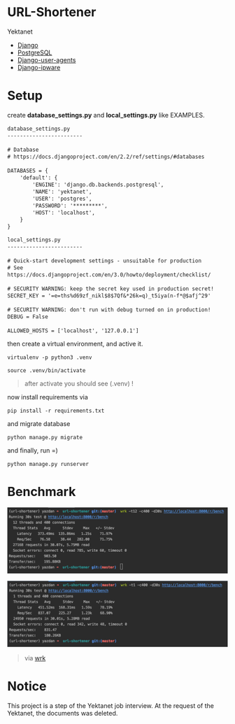 # URL-Shortener
Yektanet

- [Django](https://github.com/django/django)
- [PostgreSQL](https://www.postgresql.org)
- [Django-user-agents](https://github.com/selwin/django-user_agents)
- [Django-ipware](https://github.com/un33k/django-ipware)

# Setup
create **database_settings.py** and **local_settings.py** like EXAMPLES.

````
database_settings.py
------------------------

# Database
# https://docs.djangoproject.com/en/2.2/ref/settings/#databases

DATABASES = {
    'default': {
        'ENGINE': 'django.db.backends.postgresql',
        'NAME': 'yektanet',
        'USER': 'postgres',
        'PASSWORD': '*********',
        'HOST': 'localhost',
    }
}

````

````
local_settings.py
------------------------

# Quick-start development settings - unsuitable for production
# See https://docs.djangoproject.com/en/3.0/howto/deployment/checklist/

# SECURITY WARNING: keep the secret key used in production secret!
SECRET_KEY = '=e=ths%d69zf_nikl$8$7Qf&*26k=q)_t5iya(n-f*@$afj^29'

# SECURITY WARNING: don't run with debug turned on in production!
DEBUG = False

ALLOWED_HOSTS = ['localhost', '127.0.0.1']

````

then create a virtual environment, and active it.

````
virtualenv -p python3 .venv
````
````
source .venv/bin/activate
````
> after activate you should see (.venv) !

now install requirements via
````
pip install -r requirements.txt
````
and migrate database
````
python manage.py migrate
````
and finally, run =)
````
python manage.py runserver
````


# Benchmark
![Image description](docs/benchmark_0.png)

![Image description](docs/benchmark_1.jpg)

> via [wrk](https://github.com/wg/wrk)

# Notice
This project is a step of the Yektanet job interview.
At the request of the Yektanet, the documents was deleted.
